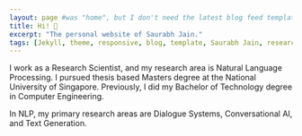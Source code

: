 ```yaml
---
layout: page #was "home", but I don't need the latest blog feed template on the homepage
title: Hi! 👋
excerpt: "The personal website of Saurabh Jain."
tags: [Jekyll, theme, responsive, blog, template, Saurabh Jain, research, NLP, dialogue systems]
---
```


I work as a Research Scientist, and my research area is Natural Language Processing. I pursued thesis based Masters degree at the National University of Singapore. Previously, I did my Bachelor of Technology degree in Computer Engineering.

In NLP, my primary research areas are Dialogue Systems, Conversational AI, and Text Generation.
<!-- #### News: -->
<!--
<p class="rss-subscribe">Subscribe <a href="{{ "/feed.xml" | prepend: site.baseurl }}" target="_blank">via RSS</a>.</p>
-->